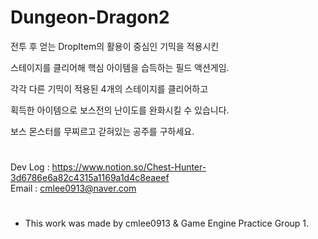 # Dungeon-Dragon2
전투 후 얻는 DropItem의 활용이 중심인 기믹을 적용시킨

스테이지를 클리어해 핵심 아이템을 습득하는 필드 액션게임.

각각 다른 기믹이 적용된 4개의 스테이지를 클리어하고

획득한 아이템으로 보스전의 난이도를 완화시킬 수 있습니다.

보스 몬스터를 무찌르고 갇혀있는 공주를 구하세요.
#
Dev Log : https://www.notion.so/Chest-Hunter-3d6786e6a82c4315a1169a1d4c8eaeef  
Email : cmlee0913@naver.com
#
- This work was made by cmlee0913 & Game Engine Practice Group 1.
